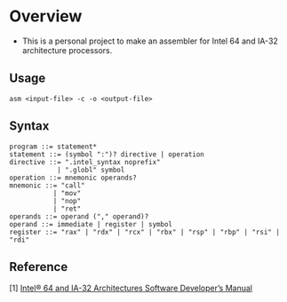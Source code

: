 # Overview
* This is a personal project to make an assembler for Intel 64 and IA-32 architecture processors.

## Usage
```
asm <input-file> -c -o <output-file>
```

## Syntax

```
program ::= statement*
statement ::= (symbol ":")? directive | operation
directive ::= ".intel_syntax noprefix"
            | ".globl" symbol
operation ::= mnemonic operands?
mnemonic ::= "call"
           | "mov"
           | "nop"
           | "ret"
operands ::= operand ("," operand)?
operand ::= immediate | register | symbol
register ::= "rax" | "rdx" | "rcx" | "rbx" | "rsp" | "rbp" | "rsi" | "rdi"
```

## Reference
[1] [Intel® 64 and IA-32 Architectures Software Developer’s Manual](
https://software.intel.com/content/www/us/en/develop/download/intel-64-and-ia-32-architectures-sdm-combined-volumes-1-2a-2b-2c-2d-3a-3b-3c-3d-and-4.html)
